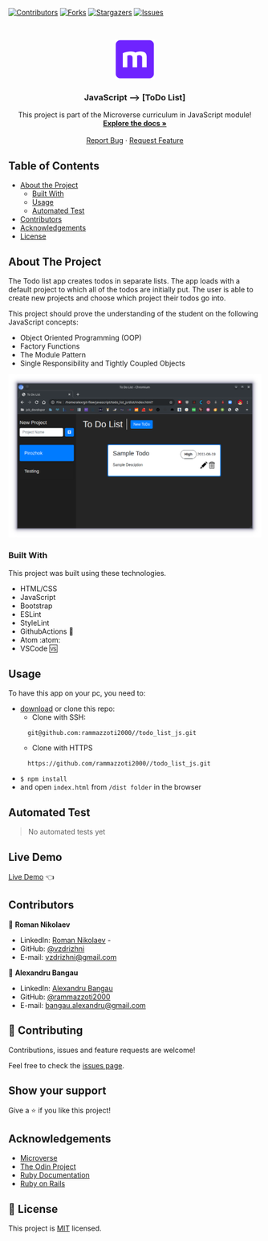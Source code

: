 <!--
*** Thanks for checking out this README Template. If you have a suggestion that would
*** make this better, please fork the repo and create a pull request or simply open
*** an issue with the tag "enhancement".
*** Thanks again! Now go create something AMAZING! :D
-->

<!-- PROJECT SHIELDS -->
<!--
*** I'm using markdown "reference style" links for readability.
*** Reference links are enclosed in brackets [ ] instead of parentheses ( ).
*** See the bottom of this document for the declaration of the reference variables
*** for contributors-url, forks-url, etc. This is an optional, concise syntax you may use.
*** https://www.markdownguide.org/basic-syntax/#reference-style-links
-->
[![Contributors][contributors-shield]][contributors-url]
[![Forks][forks-shield]][forks-url]
[![Stargazers][stars-shield]][stars-url]
[![Issues][issues-shield]][issues-url]


<!-- PROJECT LOGO -->
<br />
<p align="center">
  <a href="https://github.com/rammazzoti2000//todo_list_js">
    <img src="src/readmePics/microverse.png" alt="Logo" width="80" height="80">
  </a>

  <h3 align="center">JavaScript --> [ToDo List]</h3>

  <p align="center">
    This project is part of the Microverse curriculum in JavaScript module!
    <br />
    <a href="https://github.com/rammazzoti2000//todo_list_js"><strong>Explore the docs »</strong></a>
    <br />
    <br />
    <a href="https://github.com/rammazzoti2000//todo_list_js/issues">Report Bug</a>
    ·
    <a href="https://github.com/rammazzoti2000//todo_list_js/issues">Request Feature</a>
  </p>
</p>

<!-- TABLE OF CONTENTS -->
## Table of Contents

* [About the Project](#about-the-project)
  * [Built With](#built-with)
  * [Usage](#usage)
  * [Automated Test](#automated-test)
* [Contributors](#contributors)
* [Acknowledgements](#acknowledgements)
* [License](#license)

<!-- ABOUT THE PROJECT -->
## About The Project

The Todo list app creates todos in separate lists. The app loads with a default project to which all of the todos are initially put. The user is able to create new projects and choose which project their todos go into.

This project should prove the understanding of the student on the following JavaScript concepts:
  * Object Oriented Programming (OOP)
  * Factory Functions
  * The Module Pattern
  * Single Responsibility and Tightly Coupled Objects

![screenshot](src/readmePics/screenshot.png)

### Built With
This project was built using these technologies.
* HTML/CSS
* JavaScript
* Bootstrap
* ESLint
* StyleLint
* GithubActions :muscle:
* Atom :atom:
* VSCode :vs:

<!-- INSTALLATION -->
## Usage

To have this app on your pc, you need to:
* [download](https://github.com/rammazzoti2000//todo_list_js/archive/develop.zip) or clone this repo:
  - Clone with SSH:
  ```
    git@github.com:rammazzoti2000//todo_list_js.git
  ```
  - Clone with HTTPS
  ```
    https://github.com/rammazzoti2000//todo_list_js.git
  ```
- `$ npm install`
- and open `index.html` from `/dist folder` in the browser

## Automated Test
 > No automated tests yet

## Live Demo
[Live Demo](https://raw.githack.com/rammazzoti2000/todo_list_js/feature/html_barebone/dist/index.html) :point_left:

<!-- CONTACT -->
## Contributors

👤 **Roman Nikolaev**

- LinkedIn: [Roman Nikolaev](https://www.linkedin.com/in/roman-nikolaev-65b639197/) -
- GitHub: [@vzdrizhni](https://github.com/vzdrizhni)
- E-mail: vzdrizhni@gmail.com

👤 **Alexandru Bangau**

- LinkedIn: [Alexandru Bangau](https://www.linkedin.com/in/alexandru-bangau/)
- GitHub: [@rammazzoti2000](https://github.com/rammazzoti2000)
- E-mail: bangau.alexandru@gmail.com

## :handshake: Contributing

Contributions, issues and feature requests are welcome!

Feel free to check the [issues page](https://github.com/rammazzoti2000//todo_list_js/issues).

## Show your support

Give a :star: if you like this project!


<!-- ACKNOWLEDGEMENTS -->
## Acknowledgements
* [Microverse](https://www.microverse.org/)
* [The Odin Project](https://www.theodinproject.com/)
* [Ruby Documentation](https://www.ruby-lang.org/en/documentation/)
* [Ruby on Rails](https://rubyonrails.org/)

<!-- MARKDOWN LINKS & IMAGES -->
<!-- https://www.markdownguide.org/basic-syntax/#reference-style-links -->
[contributors-shield]: https://img.shields.io/github/contributors/rammazzoti2000/todo_list_js.svg?style=flat-square
[contributors-url]: https://github.com/rammazzoti2000/todo_list_js/graphs/contributors
[forks-shield]: https://img.shields.io/github/forks/rammazzoti2000/todo_list_js.svg?style=flat-square
[forks-url]: https://github.com/rammazzoti2000/todo_list_js/network/members
[stars-shield]: https://img.shields.io/github/stars/rammazzoti2000/todo_list_js.svg?style=flat-square
[stars-url]: https://github.com/rammazzoti2000/todo_list_js/stargazers
[issues-shield]: https://img.shields.io/github/issues/rammazzoti2000/todo_list_js.svg?style=flat-square
[issues-url]: https://github.com/rammazzoti2000/todo_list_js/issues

## 📝 License

This project is [MIT](https://opensource.org/licenses/MIT) licensed.
